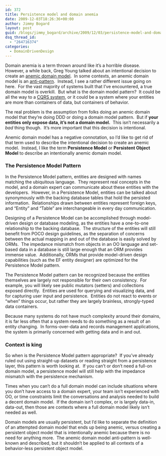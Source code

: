```yaml
---
id: 372
title: Persistence model and domain anemia
date: 2009-12-03T18:26:36+00:00
author: Jimmy Bogard
layout: post
guid: /blogs/jimmy_bogard/archive/2009/12/03/persistence-model-and-domain-anemia.aspx
dsq_thread_id:
  - "264716374"
categories:
  - DomainDrivenDesign
---
```

Domain anemia is a term thrown around like it’s a horrible disease.&#160; However, a while back, Greg Young talked about an intentional decision to create an [anemic domain model](http://codebetter.com/blogs/gregyoung/archive/2009/07/15/the-anemic-domain-model-pattern.aspx).&#160; In some contexts, an anemic domain model is an [anti-pattern](http://martinfowler.com/bliki/AnemicDomainModel.html).&#160; Instead, I see a rather different issue going on here.&#160; For the vast majority of systems built that I’ve encountered, a true domain model is overkill.&#160; But what is the domain model pattern?&#160; It could be all the way to a [CQRS system](http://blog.fohjin.com/blog/2009/11/12/CQRS_a_la_Greg_Young), or it could be a system where your entities are more than containers of data, but containers of behavior.

The real problem is the assumption from folks doing an anemic domain model that they’re doing DDD or doing a domain model pattern.&#160; But if **your entities only expose data, it’s not a domain model.**&#160; This isn’t necessarily a _bad_ thing though.&#160; It’s more important that this decision is intentional.

Anemic domain model has a negative connotation, so I’d like to get rid of that term used to describe the intentional decision to create an anemic model.&#160; Instead, I like the term **Persistence Model** or **Persistent Object Model** to describe an intentionally anemic domain model.

### The Persistence Model Pattern

In the Persistence Model pattern, entities are designed with names matching the ubiquitous language.&#160; They represent real concepts in the model, and a domain expert can communicate about these entities with the developers.&#160; However, in a Persistence Model, entities can be talked about synonymously with the backing database tables that hold the persisted information.&#160; Relationships drawn between entities represent foreign keys, and “Entity” and “Table” are interchangeable in every day communication.

Designing of a Persistence Model can be accomplished through model-driven design or database modeling, as the entities have a one-to-one relationship to the backing database.&#160; The structure of the entities will still benefit from POCO design guidelines, as the separation of concerns between the actual mapping in and out of the database is easily solved by ORMs.&#160; The impedance mismatch from objects in an OO language and set-based data in a database is still large enough that an ORM provides immense value.&#160; Additionally, ORMs that provide model-driven design capabilities (such as the EF entity designer) are optimized for the Persistence Model pattern.

The Persistence Model pattern can be recognized because the entities themselves are largely not responsible for their own consistency.&#160; For example, you will likely see public mutators (setters) and collections exposed directly.&#160; Entities are used for querying and visualizing data, and for capturing user input and persistence.&#160; Entities do not react to events or “when” things occur, but rather they are largely brainless, strongly-typed data containers.

Because many systems do not have much complexity around their domains, it is far less often that a system needs to do something as a result of an entity changing.&#160; In forms-over-data and records management applications, the system is primarily concerned with getting data and in and out.

### 

### Context is king

So when is the Persistence Model pattern appropriate?&#160; If you’ve already ruled out using straight-up datasets or reading straight from a persistence layer, this pattern is worth looking at.&#160; If you can’t or don’t need a full-on domain model, a persistence model will still help with the impedance mismatch with the persistence mechanism.

Times when you can’t do a full domain model can include situations where you don’t have access to a domain expert, your team isn’t experienced with OO, or time constraints limit the conversations and analysis needed to build a decent domain model.&#160; If the domain isn’t complex, or is largely data-in, data-out, then those are contexts where a full domain model likely isn’t needed as well.

Domain models are usually persistent, but I’d like to separate the definition of an attempted domain model that ends up being anemic, versus creating a persistent object model that is intentionally anemic because there is no need for anything more.&#160; The anemic domain model anti-pattern is well-known and described, but it shouldn’t be applied to all contexts of a behavior-less persistent object model.